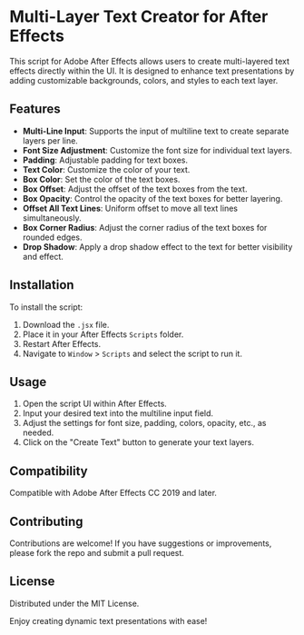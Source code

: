 # Multi-Layer Text Creator for After Effects

This script for Adobe After Effects allows users to create multi-layered text effects directly within the UI. It is designed to enhance text presentations by adding customizable backgrounds, colors, and styles to each text layer.

## Features

- **Multi-Line Input**: Supports the input of multiline text to create separate layers per line.
- **Font Size Adjustment**: Customize the font size for individual text layers.
- **Padding**: Adjustable padding for text boxes.
- **Text Color**: Customize the color of your text.
- **Box Color**: Set the color of the text boxes.
- **Box Offset**: Adjust the offset of the text boxes from the text.
- **Box Opacity**: Control the opacity of the text boxes for better layering.
- **Offset All Text Lines**: Uniform offset to move all text lines simultaneously.
- **Box Corner Radius**: Adjust the corner radius of the text boxes for rounded edges.
- **Drop Shadow**: Apply a drop shadow effect to the text for better visibility and effect.

## Installation

To install the script:
1. Download the `.jsx` file.
2. Place it in your After Effects `Scripts` folder.
3. Restart After Effects.
4. Navigate to `Window` > `Scripts` and select the script to run it.

## Usage

1. Open the script UI within After Effects.
2. Input your desired text into the multiline input field.
3. Adjust the settings for font size, padding, colors, opacity, etc., as needed.
4. Click on the "Create Text" button to generate your text layers.

## Compatibility

Compatible with Adobe After Effects CC 2019 and later.

## Contributing

Contributions are welcome! If you have suggestions or improvements, please fork the repo and submit a pull request.

## License

Distributed under the MIT License.


Enjoy creating dynamic text presentations with ease!
